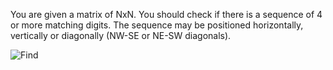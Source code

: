 You are given a matrix of NxN.
You should check if there is a sequence of 4 or more matching digits.
The sequence may be positioned horizontally, vertically or diagonally (NW-SE or NE-SW diagonals).

![Find](find-sequence.png)
